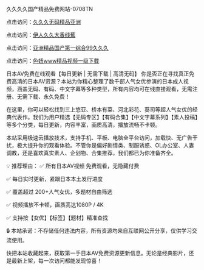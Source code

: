 久久久久国产精品免费网站-0708TN

点击访问：<a href="https://heiliaoxwd5i8.pages.dev">久久久无码精品亚洲</a>

点击访问：<a href="https://heiliaoga6s9v.pages.dev">伊人久久大香线蕉</a>

点击访问：<a href="https://heiliaowt0d7p.pages.dev">亚洲精品国产第一综合99久久久</a>

点击访问：<a href="https://heiliaoow5kzm.pages.dev">色妞www精品视频一级下载</a>

日本AV免费在线观看【每日更新 | 无需下载 | 高清无码】
你是否正在寻找真正免费高清的日本AV资源？本站为你精心整理了数千部人气女优参演的日本成人视频，涵盖无码、有码、中文字幕等多种类型，所有内容均可在线直接观看，无需注册、无需下载、永久免费！

在这里，你可以轻松找到三上悠亚、桥本有菜、河北彩花、葵司等超人气女优的经典代表作。我们为用户精选【无码专区】【有码合集】【中文字幕系列】【素人投稿】等多个分类，每日更新，内容丰富，画质高清，播放流畅不卡顿。

本站采用极速云播放技术，支持手机、平板、电脑全平台访问，加载快、无广告干扰，极大提升你的观看体验。不管你是偏好剧情类、制服诱惑、OL办公室、人妻调教，还是喜欢真实素人、企划物、合集推荐，我们都已为你准备齐全。

💡 推荐理由：
✅ 所有日本AV视频 免费观看，无隐藏付费

✅ 每日实时更新，紧跟日本本土发行进度

✅ 覆盖超过 200+人气女优，多题材自由筛选

✅ 视频播放不卡顿，画质高达1080P / 4K

✅ 支持按【女优】【标签】【题材】精准查找

🔒 本站承诺：不存储任何违法内容，所有资源均来自互联网公开分享，仅供学习交流使用。

快把本站收藏起来，获取第一手日本AV免费资源更新信息。无论是经典影片，还是最新上架，每一次访问都能发现惊喜！

<span style="display:none;">[Canonical link] ( ）</span>












